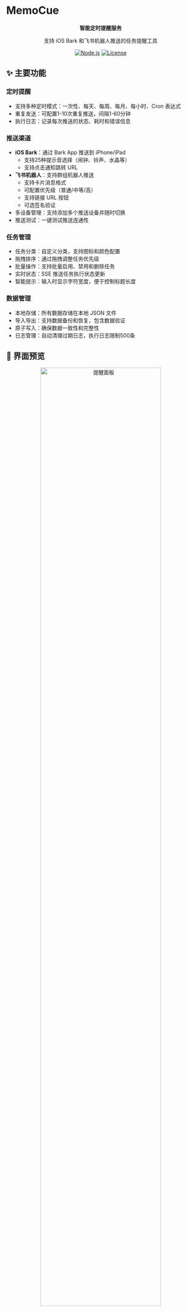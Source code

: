 # MemoCue

<div align="center">

**智能定时提醒服务**

支持 iOS Bark 和飞书机器人推送的任务提醒工具

[![Node.js](https://img.shields.io/badge/Node.js-≥18-green.svg)](https://nodejs.org/)
[![License](https://img.shields.io/badge/License-MIT-blue.svg)](LICENSE)

</div>

## ✨ 主要功能

### 定时提醒
- 支持多种定时模式：一次性、每天、每周、每月、每小时、Cron 表达式
- 重复发送：可配置1-10次重复推送，间隔1-60分钟
- 执行日志：记录每次推送的状态、耗时和错误信息

### 推送渠道
- **iOS Bark**：通过 Bark App 推送到 iPhone/iPad
  - 支持25种提示音选择（闹钟、铃声、水晶等）
  - 支持点击通知跳转 URL
- **飞书机器人**：支持群组机器人推送
  - 支持卡片消息格式
  - 可配置优先级（普通/中等/高）
  - 支持链接 URL 按钮
  - 可选签名验证
- 多设备管理：支持添加多个推送设备并随时切换
- 推送测试：一键测试推送连通性

### 任务管理
- 任务分类：自定义分类，支持图标和颜色配置
- 拖拽排序：通过拖拽调整任务优先级
- 批量操作：支持批量启用、禁用和删除任务
- 实时状态：SSE 推送任务执行状态更新
- 智能提示：输入时显示字符宽度，便于控制标题长度

### 数据管理
- 本地存储：所有数据存储在本地 JSON 文件
- 导入导出：支持数据备份和恢复，包含数据验证
- 原子写入：确保数据一致性和完整性
- 日志管理：自动清理过期日志，执行日志限制500条

## 📸 界面预览

<div align="center">
  <img src="screenshots/dashboard.png" alt="提醒面板" width="80%">
  <p><i>主界面 - 提醒面板，展示分类管理、任务执行状态和今日概览</i></p>
</div>

<div align="center">
  <img src="screenshots/task-editor.png" alt="新建提醒" width="80%">
  <p><i>任务编辑器 - 创建和编辑定时提醒任务</i></p>
</div>

<div align="center">
  <img src="screenshots/device-management.png" alt="设备管理" width="80%">
  <p><i>设备管理 - 配置和管理推送设备（Bark、飞书等）</i></p>
</div>

## 🛠️ 技术栈

| 分类 | 技术选型 | 说明 |
|------|----------|------|
| **后端** | Node.js + Express | 轻量级 Web 服务器 |
| | node-cron | 定时任务调度 |
| | winston | 结构化日志记录 |
| **前端** | Alpine.js | 轻量级响应式框架 |
| | Tailwind CSS | 实用优先的 CSS 框架 |
| | Day.js | 轻量级日期处理库 |
| **工具链** | esbuild | 快速构建工具 |
| | proper-lockfile | 文件锁机制 |
| | write-file-atomic | 原子文件写入 |

## 🚀 快速开始

### 环境要求
- Node.js ≥ 18.0.0
- iOS 用户需安装 [Bark App](https://apps.apple.com/app/bark-customed-notifications/id1403753865)
- 飞书用户需创建自定义机器人

### 快速体验

```bash
# 1. 克隆并安装
git clone https://github.com/liyuhao957/memocue.git
cd memocue && npm install

# 2. 初始化数据（自动生成配置和加密密钥）
npm run data:init

# 3. 启动服务
npm start

# 4. 打开浏览器
# 访问 http://localhost:3000
```

#### 数据初始化说明

`npm run data:init` 命令会自动完成以下配置：

- **创建数据目录**：生成 `data/` 和 `data/logs/` 目录
- **初始化数据文件**：
  - `tasks.json` - 任务存储
  - `devices.json` - 设备配置
  - `categories.json` - 默认分类（默认、工作、个人、重要）
- **生成 .env 文件**：
  - 自动生成 32 字节随机加密密钥
  - 配置服务端口、时区、日志级别等
  - 如文件已存在则跳过，不会覆盖

⚠️ **注意**：此命令只需在首次安装时运行一次


### 配置推送

#### iOS Bark
1. 安装 [Bark App](https://apps.apple.com/app/bark-customed-notifications/id1403753865)
2. 复制推送地址（格式：`https://api.day.app/你的密钥`）
3. 访问 [http://localhost:3000](http://localhost:3000)
4. 设备管理 → 添加设备 → 选择 Bark → 粘贴地址
5. 测试推送确认配置正确

**Bark 高级功能**：
- 创建任务时可选择不同的提示音
- 设置点击通知后跳转的 URL 链接

#### 飞书机器人
1. 在飞书群组中添加自定义机器人
2. 复制 Webhook 地址
3. 访问 [http://localhost:3000](http://localhost:3000)
4. 设备管理 → 添加设备 → 选择飞书 → 粘贴 Webhook
5. 如有签名密钥请一并填写
6. 测试推送确认配置正确

**飞书高级功能**：
- 支持卡片消息格式，显示更丰富
- 可设置消息优先级（高优先级为红色）
- 支持添加"查看详情"按钮跳转链接

## ⚙️ 配置说明

### 环境变量配置

`.env` 文件可通过 `npm run data:init` 自动生成，也可手动创建：

```bash
PORT=3000  # 服务端口
ENCRYPTION_SECRET=your-random-32-character-string-here  # 加密密钥（自动生成或手动设置）
LOG_RETENTION_DAYS=2  # 日志保留天数（默认2天）
TZ=Asia/Shanghai  # 时区设置
LOG_LEVEL=info  # 日志级别：debug/info/warn/error
```

#### 关于加密密钥

`ENCRYPTION_SECRET` 用于加密存储推送设备的敏感信息（如 Bark 密钥、飞书 Webhook），防止配置泄露：

- **自动生成**：运行 `npm run data:init` 会生成一个安全的随机密钥
- **手动设置**：可以使用任意 32 字符以上的随机字符串
- **安全建议**：
  - 个人本地使用可保持默认
  - 服务器部署强烈建议设置独特密钥
  - 切勿将 `.env` 文件提交到版本控制

### 日志清理
- **自动清理**：每2天凌晨2点自动清理过期日志
- **文件日志**：保留最近2天的 `app.log` 和 `error.log`
- **执行日志**：`logs.json` 自动保持最新500条记录
- **临时文件**：启动时清理超过1小时的 `.tmp` 文件

## 🚀 部署指南

### 使用 PM2 管理
```bash
# 安装 PM2
npm install -g pm2

# 启动服务
pm2 start src/server.js --name memocue

# 查看状态
pm2 status

# 查看日志
pm2 logs memocue

# 重启服务
pm2 restart memocue
```

## 🔧 故障排除

- **推送失败**：检查推送地址、查看 `data/logs/error.log`
- **定时不执行**：确认任务启用、检查系统时间、验证 Cron 表达式
- **数据恢复**：检查 `data/backup/` 目录
- **无法访问**：确认服务启动、检查端口占用
- **日志过大**：系统会自动清理，也可手动删除 `data/logs/` 下的日志文件


## 📞 支持

- 提交 [Issue](https://github.com/liyuhao957/memocue/issues) 报告问题

## 📄 许可证

MIT License - 详见 [LICENSE](LICENSE) 文件

---

<div align="center">
Made with ❤️ by <a href="https://github.com/liyuhao957">liyuhao957</a>
</div>
